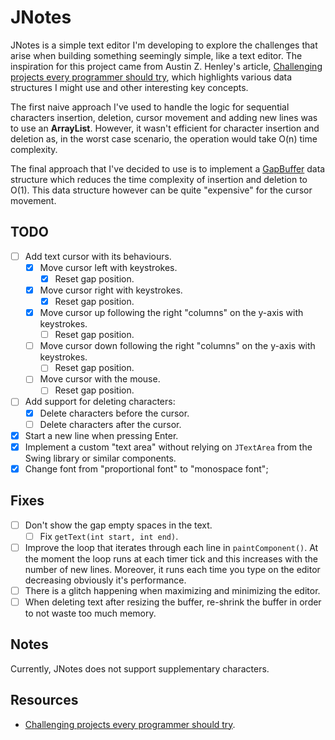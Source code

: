 # JNotes
JNotes is a simple text editor I'm developing to explore the challenges that arise when building something seemingly simple, 
like a text editor. The inspiration for this project came from Austin Z. Henley's article,
[Challenging projects every programmer should try](https://austinhenley.com/blog/challengingprojects.html), which highlights various data structures I might use and other
interesting key concepts.

The first naive approach I've used to handle the logic for sequential characters insertion, deletion, cursor movement
and adding new lines was to use an **ArrayList**. However, it wasn't efficient for character insertion and deletion as, 
in the worst case scenario, the operation would take O(n) time complexity. 

The final approach that I've decided to use is to implement a [GapBuffer](https://en.wikipedia.org/wiki/Gap_buffer) data 
structure which reduces the time complexity of insertion and deletion to O(1). This data structure however can be quite 
"expensive" for the cursor movement.

## TODO
- [ ] Add text cursor with its behaviours.
  - [x] Move cursor left with keystrokes.
    - [x] Reset gap position.
  - [x] Move cursor right with keystrokes.
    - [x] Reset gap position.
  - [x] Move cursor up following the right "columns" on the y-axis with keystrokes.
    - [ ] Reset gap position.
  - [ ] Move cursor down following the right "columns" on the y-axis with keystrokes.
    - [ ] Reset gap position.
  - [ ] Move cursor with the mouse.
    - [ ] Reset gap position.
- [ ] Add support for deleting characters:
  - [x] Delete characters before the cursor.
  - [ ] Delete characters after the cursor.
- [x] Start a new line when pressing Enter.
- [x] Implement a custom "text area" without relying on `JTextArea` from the Swing library or similar components.
- [x] Change font from "proportional font" to "monospace font";

## Fixes
- [ ] Don't show the gap empty spaces in the text.
  - [ ] Fix `getText(int start, int end)`.
- [ ] Improve the loop that iterates through each line in `paintComponent()`. At the moment the loop runs at each timer tick and this increases with the number of new lines.
    Moreover, it runs each time you type on the editor decreasing obviously it's performance.
- [ ] There is a glitch happening when maximizing and minimizing the editor.
- [ ] When deleting text after resizing the buffer, re-shrink the buffer in order to not waste too much memory.

## Notes
Currently, JNotes does not support supplementary characters.

## Resources
- [Challenging projects every programmer should try](https://austinhenley.com/blog/challengingprojects.html).